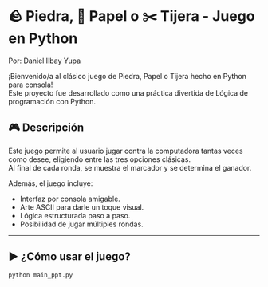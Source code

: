 # 🪨 Piedra, 📄 Papel o ✂️ Tijera - Juego en Python
Por: Daniel Ilbay Yupa

¡Bienvenido/a al clásico juego de Piedra, Papel o Tijera hecho en Python para consola!  
Este proyecto fue desarrollado como una práctica divertida de Lógica de programación con Python.

## 🎮 Descripción

Este juego permite al usuario jugar contra la computadora tantas veces como desee, eligiendo entre las tres opciones clásicas.  
Al final de cada ronda, se muestra el marcador y se determina el ganador.

Además, el juego incluye:

- Interfaz por consola amigable.
- Arte ASCII para darle un toque visual.
- Lógica estructurada paso a paso.
- Posibilidad de jugar múltiples rondas.

---
## ▶️ ¿Cómo usar el juego?
```bash
python main_ppt.py
